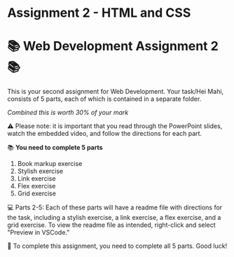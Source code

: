 # Assignment 2 - HTML and CSS

# 📚 Web Development Assignment 2 📚

This is your second assignment for Web Development. Your task/Hei Mahi, consists of 5 parts, each of which is contained in a separate folder.

*Combined this is worth 30% of your mark*

⚠️ Please note: it is important that you read through the PowerPoint slides, watch the embedded video, and follow the directions for each part.

📚 **You need to complete 5 parts**
1. Book markup exercise
2. Stylish exercise
3. Link exercise
4. Flex exercise 
5. Grid exercise

💻 Parts 2-5: Each of these parts will have a readme file with directions for the task, including a stylish exercise, a link exercise, a flex exercise, and a grid exercise. To view the readme file as intended, right-click and select "Preview in VSCode."

🤔 To complete this assignment, you need to complete all 5 parts. Good luck!